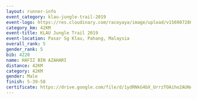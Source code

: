 ```yaml
---
layout: runner-info 
event_category: klau-jungle-trail-2019 
event-logo: https://res.cloudinary.com/raceyaya/image/upload/v1569072808/logo/klau-image_qwwxyw.png
category_km: 42KM 
event-title: KLAU Jungle Trail 2019 
event-location: Pasar Sg Klau, Pahang, Malaysia 
overall_rank: 5
gender_rank: 5
bib: 4220
name: HAFIZ BIN AZAHARI
distance: 42KM
category: 42KM
gender: Male
finish: 5-39-58
certificate: https://drive.google.com/file/d/1ydRNkG4bX_UrrzTOAiho2AUNA7wShfDi/view?usp=sharing
---
```

